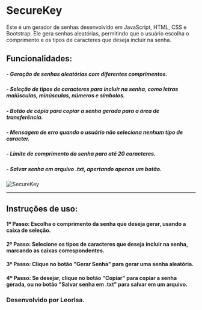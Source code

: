 # SecureKey
Este é um gerador de senhas desenvolvido em JavaScript, HTML, CSS e Bootstrap. Ele gera senhas aleatórias, permitindo que o usuário escolha o comprimento e os tipos de caracteres que deseja incluir na senha.


## Funcionalidades:

##### - Geração de senhas aleatórias com diferentes comprimentos.
##### - Seleção de tipos de caracteres para incluir na senha, como letras maiúsculas, minúsculas, números e símbolos.
##### - Botão de cópia para copiar a senha gerada para a área de transferência.
##### - Mensagem de erro quando o usuário não seleciona nenhum tipo de caracter.
##### - Limite de comprimento da senha para até 20 caracteres.
##### - Salvar senha em arquivo .txt, apertando apenas um botão.

![SecureKey](https://user-images.githubusercontent.com/79804184/232235550-5696d8d5-b102-49df-b470-72febfec1c57.PNG)
<hr>

## Instruções de uso:
#### 1º Passo: Escolha o comprimento da senha que deseja gerar, usando a caixa de seleção.
#### 2º Passo: Selecione os tipos de caracteres que deseja incluir na senha, marcando as caixas correspondentes.
#### 3º Passo: Clique no botão "Gerar Senha" para gerar uma senha aleatória.
#### 4º Passo: Se desejar, clique no botão "Copiar" para copiar a senha gerada, ou no botão "Salvar senha em .txt" para salvar em um arquivo.

### Desenvolvido por Leorlsa.
